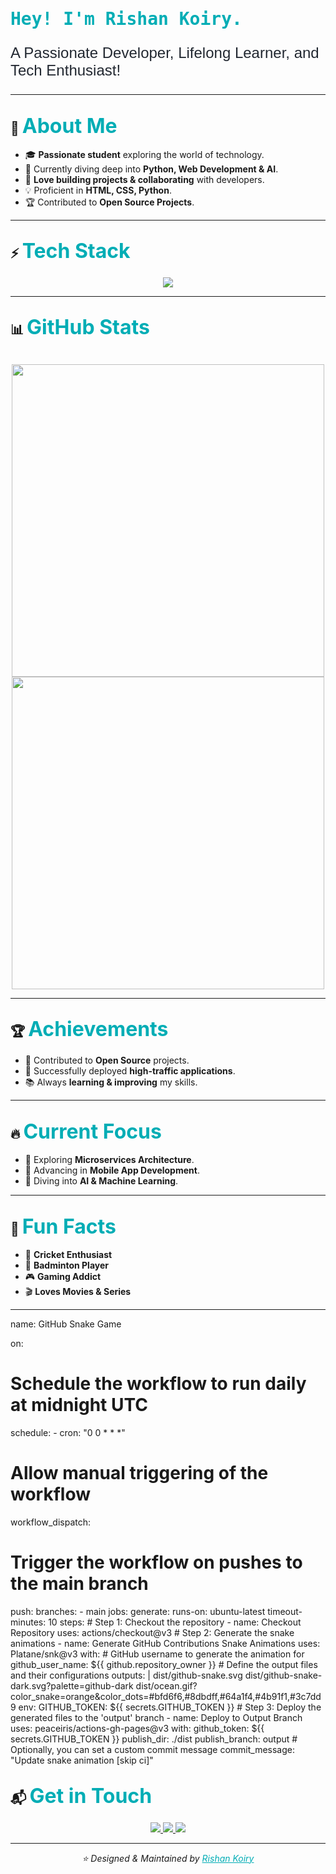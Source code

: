 <p align="center">
  <h1 style="font-family: 'Fira Code', monospace; color: #00ADB5;">Hey! I'm Rishan Koiry.</h1>
  <p style="font-family: Arial, sans-serif; font-size: 1.5rem; color: #222831;">A Passionate Developer, Lifelong Learner, and Tech Enthusiast!</p>
</p>

---

## 🌌 <span style="font-size: 2rem; color: #00ADB5;">**About Me**</span>
- 🎓 **Passionate student** exploring the world of technology.
- 🌱 Currently diving deep into **Python, Web Development & AI**.
- 🚀 **Love building projects & collaborating** with developers.
- 💡 Proficient in **HTML, CSS, Python**.
- 🏆 Contributed to **Open Source Projects**.

---

## ⚡ <span style="font-size: 2rem; color: #00ADB5;">**Tech Stack**</span>
<p align="center">
  <img src="https://skillicons.dev/icons?i=html,css,python,github" />
</p>

---

## 📊 <span style="font-size: 2rem; color: #00ADB5;">**GitHub Stats**</span>
<p align="center">
  <br>
  <img src="https://github-readme-stats.vercel.app/api?username=Rishan-Koiry&show_icons=true&theme=tokyonight" width="500px">
  <br>
  <img src="https://github-readme-stats.vercel.app/api/top-langs/?username=Rishan-Koiry&layout=compact&theme=tokyonight" width="500px">
</p>

---

## 🏆 <span style="font-size: 2rem; color: #00ADB5;">**Achievements**</span>
- 🥇 Contributed to **Open Source** projects.
- 🌟 Successfully deployed **high-traffic applications**.
- 📚 Always **learning & improving** my skills.

---

## 🔥 <span style="font-size: 2rem; color: #00ADB5;">**Current Focus**</span>
- 🚀 Exploring **Microservices Architecture**.
- 📱 Advancing in **Mobile App Development**.
- 🧠 Diving into **AI & Machine Learning**.

---

## 🌟 <span style="font-size: 2rem; color: #00ADB5;">**Fun Facts**</span>
- 🏏 **Cricket Enthusiast**
- 🏸 **Badminton Player**
- 🎮 **Gaming Addict**
- 🎬 **Loves Movies & Series**

---
name: GitHub Snake Game

on:
  # Schedule the workflow to run daily at midnight UTC
  schedule:
    - cron: "0 0 * * *"
  # Allow manual triggering of the workflow
  workflow_dispatch:
  # Trigger the workflow on pushes to the main branch
  push:
    branches:
      - main
jobs:
  generate:
    runs-on: ubuntu-latest
    timeout-minutes: 10
    steps:
      # Step 1: Checkout the repository
      - name: Checkout Repository
        uses: actions/checkout@v3
      # Step 2: Generate the snake animations
      - name: Generate GitHub Contributions Snake Animations
        uses: Platane/snk@v3
        with:
          # GitHub username to generate the animation for
          github_user_name: ${{ github.repository_owner }}
          # Define the output files and their configurations
          outputs: |
            dist/github-snake.svg
            dist/github-snake-dark.svg?palette=github-dark
            dist/ocean.gif?color_snake=orange&color_dots=#bfd6f6,#8dbdff,#64a1f4,#4b91f1,#3c7dd9
        env:
          GITHUB_TOKEN: ${{ secrets.GITHUB_TOKEN }}
      # Step 3: Deploy the generated files to the 'output' branch
      - name: Deploy to Output Branch
        uses: peaceiris/actions-gh-pages@v3
        with:
          github_token: ${{ secrets.GITHUB_TOKEN }}
          publish_dir: ./dist
          publish_branch: output
          # Optionally, you can set a custom commit message
          commit_message: "Update snake animation [skip ci]"

## 📬 <span style="font-size: 2rem; color: #00ADB5;">**Get in Touch**</span>
<p align="center">
  <a href="https://www.linkedin.com/in/rishan-koiry">
    <img src="https://img.shields.io/badge/LinkedIn-0077B5?style=for-the-badge&logo=linkedin&logoColor=white" />
  </a>
  <a href="mailto:koiryrishan1@gmail.com">
    <img src="https://img.shields.io/badge/Gmail-D14836?style=for-the-badge&logo=gmail&logoColor=white" />
  </a>
  <a href="https://github.com/Rishan-Koiry">
    <img src="https://img.shields.io/badge/GitHub-100000?style=for-the-badge&logo=github&logoColor=white" />
  </a>
</p>

---

<p align="center">
  <i>⭐️ Designed & Maintained by <a href="https://github.com/Rishan-Koiry" style="color: #00ADB5;">Rishan Koiry</a></i>
</p>
